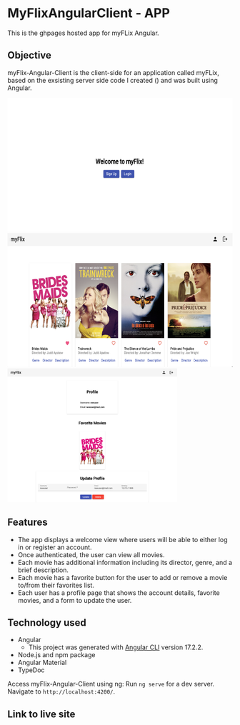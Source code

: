 # MyFlixAngularClient - APP

This is the ghpages hosted app for myFLix Angular.

## Objective

myFlix-Angular-Client is the client-side for an application called myFLix, based on the exsisting server side code I created () and was built using Angular.

<img src=src/img/welcomescreen.png height="300"/>
<img src=src/img/moviescreen.png height="300"/>
<img src=src/img/profilescreen.png height="300"/>

## Features

- The app displays a welcome view where users will be able to either log in or register an account.
- Once authenticated, the user can view all movies.
- Each movie has additional information including its director, genre, and a brief description.
- Each movie has a favorite button for the user to add or remove a movie to/from their favorites list.
- Each user has a profile page that shows the account details, favorite movies, and a form to update the user.

## Technology used

- Angular
  - This project was generated with [Angular CLI](https://github.com/angular/angular-cli) version 17.2.2.
- Node.js and npm package
- Angular Material
- TypeDoc

Access myFlix-Angular-Client using ng: Run `ng serve` for a dev server. Navigate to `http://localhost:4200/`.

## Link to live site
